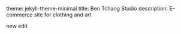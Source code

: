 theme: jekyll-theme-minimal
title: Ben Tchang Studio
description: E-commerce site for clothing and art

new edit
